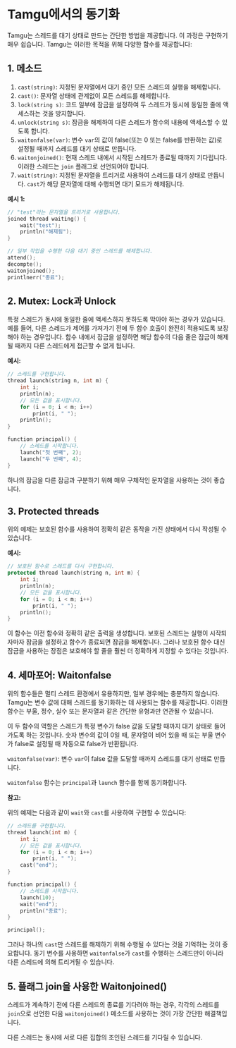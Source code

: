 # Tamgu에서의 동기화

Tamgu는 스레드를 대기 상태로 만드는 간단한 방법을 제공합니다. 이 과정은 구현하기 매우 쉽습니다. Tamgu는 이러한 목적을 위해 다양한 함수를 제공합니다:

## 1. 메소드

1. `cast(string)`: 지정된 문자열에서 대기 중인 모든 스레드의 실행을 해제합니다.
2. `cast()`: 문자열 상태에 관계없이 모든 스레드를 해제합니다.
3. `lock(string s)`: 코드 일부에 잠금을 설정하여 두 스레드가 동시에 동일한 줄에 액세스하는 것을 방지합니다.
4. `unlock(string s)`: 잠금을 해제하여 다른 스레드가 함수의 내용에 액세스할 수 있도록 합니다.
5. `waitonfalse(var)`: 변수 `var`의 값이 false(또는 0 또는 false를 반환하는 값)로 설정될 때까지 스레드를 대기 상태로 만듭니다.
6. `waitonjoined()`: 현재 스레드 내에서 시작된 스레드가 종료될 때까지 기다립니다. 이러한 스레드는 `join` 플래그로 선언되어야 합니다.
7. `wait(string)`: 지정된 문자열을 트리거로 사용하여 스레드를 대기 상태로 만듭니다. `cast`가 해당 문자열에 대해 수행되면 대기 모드가 해제됩니다.

**예시 1:**

```cpp
// "test"라는 문자열을 트리거로 사용합니다.
joined thread waiting() {
    wait("test");
    println("해제됨");
}

// 일부 작업을 수행한 다음 대기 중인 스레드를 해제합니다.
attend();
decompte();
waitonjoined();
printlnerr("종료");
```

## 2. Mutex: Lock과 Unlock

특정 스레드가 동시에 동일한 줄에 액세스하지 못하도록 막아야 하는 경우가 있습니다. 예를 들어, 다른 스레드가 제어를 가져가기 전에 두 함수 호출이 완전히 적용되도록 보장해야 하는 경우입니다. 함수 내에서 잠금을 설정하면 해당 함수의 다음 줄은 잠금이 해제될 때까지 다른 스레드에게 접근할 수 없게 됩니다.

**예시:**

```cpp
// 스레드를 구현합니다.
thread launch(string n, int m) {
    int i;
    println(n);
    // 모든 값을 표시합니다.
    for (i = 0; i < m; i++)
        print(i, " ");
    println();
}

function principal() {
    // 스레드를 시작합니다.
    launch("첫 번째", 2);
    launch("두 번째", 4);
}
```

하나의 잠금을 다른 잠금과 구분하기 위해 매우 구체적인 문자열을 사용하는 것이 좋습니다.

## 3. Protected threads

위의 예제는 보호된 함수를 사용하여 정확히 같은 동작을 가진 상태에서 다시 작성될 수 있습니다.

**예시:**

```cpp
// 보호된 함수로 스레드를 다시 구현합니다.
protected thread launch(string n, int m) {
    int i;
    println(n);
    // 모든 값을 표시합니다.
    for (i = 0; i < m; i++)
        print(i, " ");
    println();
}
```

이 함수는 이전 함수와 정확히 같은 출력을 생성합니다. 보호된 스레드는 실행이 시작되자마자 잠금을 설정하고 함수가 종료되면 잠금을 해제합니다. 그러나 보호된 함수 대신 잠금을 사용하는 장점은 보호해야 할 줄을 훨씬 더 정확하게 지정할 수 있다는 것입니다.

## 4. 세마포어: Waitonfalse

위의 함수들은 멀티 스레드 환경에서 유용하지만, 일부 경우에는 충분하지 않습니다. Tamgu는 변수 값에 대해 스레드를 동기화하는 데 사용되는 함수를 제공합니다. 이러한 함수는 부울, 정수, 실수 또는 문자열과 같은 간단한 유형과만 연관될 수 있습니다.

이 두 함수의 역할은 스레드가 특정 변수가 false 값을 도달할 때까지 대기 상태로 들어가도록 하는 것입니다. 숫자 변수의 값이 0일 때, 문자열이 비어 있을 때 또는 부울 변수가 false로 설정될 때 자동으로 false가 반환됩니다.

`waitonfalse(var)`: 변수 `var`이 false 값을 도달할 때까지 스레드를 대기 상태로 만듭니다.

`waitonfalse` 함수는 `principal`과 `launch` 함수를 함께 동기화합니다.

**참고:**

위의 예제는 다음과 같이 `wait`와 `cast`를 사용하여 구현할 수 있습니다:

```cpp
// 스레드를 구현합니다.
thread launch(int m) {
    int i;
    // 모든 값을 표시합니다.
    for (i = 0; i < m; i++)
        print(i, " ");
    cast("end");
}

function principal() {
    // 스레드를 시작합니다.
    launch(10);
    wait("end");
    println("종료");
}

principal();
```

그러나 하나의 `cast`만 스레드를 해제하기 위해 수행될 수 있다는 것을 기억하는 것이 중요합니다. 동기 변수를 사용하면 `waitonfalse`가 `cast`를 수행하는 스레드만이 아니라 다른 스레드에 의해 트리거될 수 있습니다.

## 5. 플래그 join을 사용한 Waitonjoined()

스레드가 계속하기 전에 다른 스레드의 종료를 기다려야 하는 경우, 각각의 스레드를 `join`으로 선언한 다음 `waitonjoined()` 메소드를 사용하는 것이 가장 간단한 해결책입니다.

다른 스레드는 동시에 서로 다른 집합의 조인된 스레드를 기다릴 수 있습니다.